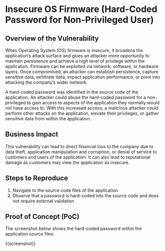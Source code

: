 # Insecure OS Firmware (Hard-Coded Password for Non-Privileged User)

## Overview of the Vulnerability

When Operating System (OS) firmware is insecure, it broadens the application’s attack surface and gives  an attacker more opportunity to maintain persistence and achieve a high level of privilege within the application. Firmware can be exploited via network, software, or hardware layers. Once compromised, an attacker can establish persistence, capture sensitive data, exfiltrate data, impact application performance, or pivot into attacking the company’s wider network.

A hard-coded password was identified in the source code of the application. An attacker could abuse the hard-coded password for a non-privileged to gain access to aspects of the application they normally would not have access to. With this increased access, a malicious attacker could perform other attacks on the application, elevate their privileges, or gather sensitive data from within the application.

## Business Impact

This vulnerability can lead to direct financial loss to the company due to data theft, application manipulation and corruption, or denial of service to customers and users of the application. It can also lead to reputational damage as customers may view the application as insecure.

## Steps to Reproduce

1. Navigate to the source code files of the application
1. Observe that a password is hard-coded into the source code and does not require external validation

## Proof of Concept (PoC)

The screenshot below shows the hard-coded password within the application source files:

{{screenshot}}
